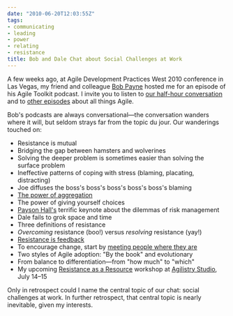 ```yaml
---
date: "2010-06-20T12:03:55Z"
tags:
- communicating
- leading
- power
- relating
- resistance
title: Bob and Dale Chat about Social Challenges at Work
---
```


<p>A few weeks ago, at Agile Development Practices West 2010 conference in Las Vegas, my friend and colleague <a href="http://electroglide.biz/">Bob Payne</a> hosted me for an episode of his Agile Toolkit podcast. I invite you to listen to <a href="http://bit.ly/cQFhIW">our half-hour conversation</a> and to <a href="http://agiletoolkit.libsyn.com/">other episodes</a> about all things Agile.</p>

<p>Bob's podcasts are always conversational&#8212;the conversation wanders where it will, but seldom strays far from the topic du jour. Our wanderings touched on:</p>

<ul>
<li>Resistance is mutual</li>
<li>Bridging the gap between hamsters and wolverines</li>
<li>Solving the deeper problem is sometimes easier than solving the surface problem</li>
<li>Ineffective patterns of coping with stress (blaming, placating, distracting)</li>
<li>Joe diffuses the boss's boss's boss's boss's boss's blaming</li>
<li><a href="http://cwd.dhemery.com/2004/04/aggregation/">The power of aggregation</a></li>
<li>The power of giving yourself choices</li>
<li><a href="http://catalysisgroup.com">Payson Hall's</a> terrific keynote about the dilemmas of risk management</li>
<li>Dale fails to grok space and time</li>
<li>Three definitions of resistance</li>
<li><em>Overcoming</em> resistance (boo!) versus <em>resolving</em> resistance (yay!)</li>
<li><a href="http://dhemery.com/articles/resistance_as_a_resource/">Resistance is feedback</a></li>
<li>To encourage change, start by <a href="http://cwd.dhemery.com/2003/05/meet_people_where_they_are/">meeting people where they are</a></li>
<li>Two styles of Agile adoption: "By the book" and evolutionary</li>
<li>From balance to differentiation&#8212;from "how much" to "which"</li>
<li>My upcoming <a href="http://bit.ly/cUcxGx">Resistance as a Resource</a> workshop at <a href="http://agilistry.com">Agilistry Studio</a>, July 14&#8211;15</li>
</ul>

<p>Only in retrospect could I name the central topic of our chat: social challenges at work. In further retrospect, that central topic is nearly inevitable, given my interests.</p>
<!-- 3bf8311dc8f444938c43e30d0ed83947  -->
